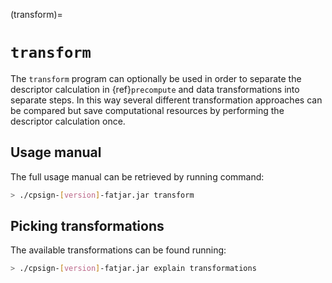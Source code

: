 
(transform)=

# `transform`

The `transform` program can optionally be used in order to separate the descriptor calculation in {ref}`precompute` and data transformations into separate steps. In this way several different transformation approaches can be compared but save computational resources by performing the descriptor calculation once.

## Usage manual

The full usage manual can be retrieved by running command:

```bash
> ./cpsign-[version]-fatjar.jar transform
```

## Picking transformations

The available transformations can be found running:
```bash
> ./cpsign-[version]-fatjar.jar explain transformations
```

